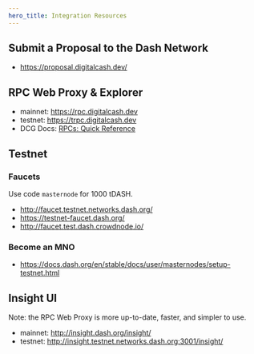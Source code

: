 ```yaml
---
hero_title: Integration Resources
---
```


## Submit a Proposal to the Dash Network

- <https://proposal.digitalcash.dev/>

## RPC Web Proxy & Explorer

- mainnet: https://rpc.digitalcash.dev
- testnet: https://trpc.digitalcash.dev
- DCG Docs:
  [RPCs: Quick Reference](https://docs.dash.org/projects/core/en/stable/docs/api/remote-procedure-call-quick-reference.html)

## Testnet

### Faucets

Use code `masternode` for 1000 tDASH.

- http://faucet.testnet.networks.dash.org/
- https://testnet-faucet.dash.org/
- http://faucet.test.dash.crowdnode.io/

### Become an MNO

- https://docs.dash.org/en/stable/docs/user/masternodes/setup-testnet.html

## Insight UI

Note: the RPC Web Proxy is more up-to-date, faster, and simpler to use.

- mainnet: http://insight.dash.org/insight/
- testnet: http://insight.testnet.networks.dash.org:3001/insight/
